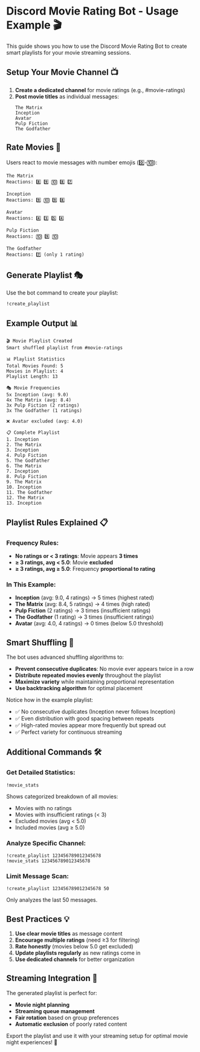 # Discord Movie Rating Bot - Usage Example 🎬

This guide shows you how to use the Discord Movie Rating Bot to create smart playlists for your movie streaming sessions.

## Setup Your Movie Channel 📺

1. **Create a dedicated channel** for movie ratings (e.g., #movie-ratings)
2. **Post movie titles** as individual messages:
   ```
   The Matrix
   Inception
   Avatar
   Pulp Fiction
   The Godfather
   ```

## Rate Movies 🌟

Users react to movie messages with number emojis (0️⃣-🔟):

```
The Matrix
Reactions: 8️⃣ 9️⃣ 🔟 8️⃣ 7️⃣

Inception  
Reactions: 9️⃣ 🔟 9️⃣ 8️⃣

Avatar
Reactions: 4️⃣ 3️⃣ 5️⃣ 4️⃣

Pulp Fiction
Reactions: 🔟 9️⃣ 🔟

The Godfather
Reactions: 7️⃣ (only 1 rating)
```

## Generate Playlist 🎭

Use the bot command to create your playlist:

```
!create_playlist
```

## Example Output 📊

```
🎬 Movie Playlist Created
Smart shuffled playlist from #movie-ratings

📊 Playlist Statistics
Total Movies Found: 5
Movies in Playlist: 4  
Playlist Length: 13

🎭 Movie Frequencies
5x Inception (avg: 9.0)
4x The Matrix (avg: 8.4)  
3x Pulp Fiction (2 ratings)
3x The Godfather (1 ratings)

❌ Avatar excluded (avg: 4.0)

📋 Complete Playlist
1. Inception
2. The Matrix
3. Inception
4. Pulp Fiction
5. The Godfather
6. The Matrix
7. Inception
8. Pulp Fiction
9. The Matrix
10. Inception
11. The Godfather
12. The Matrix
13. Inception
```

## Playlist Rules Explained 📋

### Frequency Rules:
- **No ratings or < 3 ratings**: Movie appears **3 times**
- **≥ 3 ratings, avg < 5.0**: Movie **excluded**
- **≥ 3 ratings, avg ≥ 5.0**: Frequency **proportional to rating**

### In This Example:
- **Inception** (avg: 9.0, 4 ratings) → 5 times (highest rated)
- **The Matrix** (avg: 8.4, 5 ratings) → 4 times (high rated)
- **Pulp Fiction** (2 ratings) → 3 times (insufficient ratings)
- **The Godfather** (1 rating) → 3 times (insufficient ratings)
- **Avatar** (avg: 4.0, 4 ratings) → 0 times (below 5.0 threshold)

## Smart Shuffling 🔀

The bot uses advanced shuffling algorithms to:
- **Prevent consecutive duplicates**: No movie ever appears twice in a row
- **Distribute repeated movies evenly** throughout the playlist
- **Maximize variety** while maintaining proportional representation
- **Use backtracking algorithm** for optimal placement

Notice how in the example playlist:
- ✅ No consecutive duplicates (Inception never follows Inception)
- ✅ Even distribution with good spacing between repeats
- ✅ High-rated movies appear more frequently but spread out
- ✅ Perfect variety for continuous streaming

## Additional Commands 🛠️

### Get Detailed Statistics:
```
!movie_stats
```

Shows categorized breakdown of all movies:
- Movies with no ratings
- Movies with insufficient ratings (< 3)
- Excluded movies (avg < 5.0)
- Included movies (avg ≥ 5.0)

### Analyze Specific Channel:
```
!create_playlist 123456789012345678
!movie_stats 123456789012345678
```

### Limit Message Scan:
```
!create_playlist 123456789012345678 50
```
Only analyzes the last 50 messages.

## Best Practices 💡

1. **Use clear movie titles** as message content
2. **Encourage multiple ratings** (need ≥3 for filtering)
3. **Rate honestly** (movies below 5.0 get excluded)
4. **Update playlists regularly** as new ratings come in
5. **Use dedicated channels** for better organization

## Streaming Integration 🎥

The generated playlist is perfect for:
- **Movie night planning**
- **Streaming queue management** 
- **Fair rotation** based on group preferences
- **Automatic exclusion** of poorly rated content

Export the playlist and use it with your streaming setup for optimal movie night experiences! 🍿